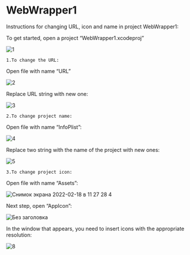 # WebWrapper1

Instructions for changing URL, icon and name in project WebWrapper1:

To get started, open a project “WebWrapper1.xcodeproj”

![1](https://user-images.githubusercontent.com/58320644/154965207-68846e56-3e13-4bd7-b120-2cd8ffcd74aa.png)


    1.To change the URL:
Open file with name “URL”

![2](https://user-images.githubusercontent.com/58320644/154964865-6d6e1f8c-5b75-4917-90ea-b24d8b28b04f.png)

Replace URL string with new one:

![3](https://user-images.githubusercontent.com/58320644/154965003-8486f9d8-d289-42f8-8cfd-00f595e71a55.png)


    2.To change project name:
Open file with name “InfoPlist”: 

![4](https://user-images.githubusercontent.com/58320644/154965039-0bf01d23-6ccb-45c9-8d4b-70441bab7738.png)

Replace two string with the name of the project with new ones:

![5](https://user-images.githubusercontent.com/58320644/154965063-fccdf71f-e9e6-4772-a47b-201862068194.png)


    3.To change project icon:
Open file with name “Assets”:

![Снимок экрана 2022-02-18 в 11 27 28 4](https://user-images.githubusercontent.com/58320644/154965771-2d3bdaab-c8dc-4dd4-8826-9b5ab0b5f331.png)

Next step, open “AppIcon”:

![Без заголовка](https://user-images.githubusercontent.com/58320644/154965110-d0ca8c19-5ca6-497c-b5ab-9143a5c94956.png)

In the window that appears, you need to insert icons with the appropriate resolution:

![8](https://user-images.githubusercontent.com/58320644/154965132-ce5f774e-0426-4d31-97cc-41c1d9829b45.png)
